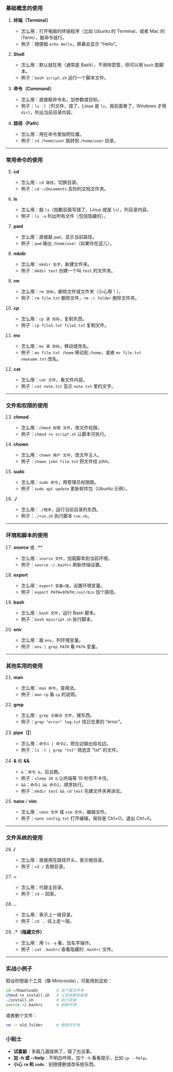 ### 基础概念的使用
1. **终端（Terminal）**  
   - 怎么用：打开电脑的终端程序（比如 Ubuntu 的 Terminal，或者 Mac 的 iTerm），敲命令就行。
   - 例子：随便敲 `echo Hello`，屏幕会显示 “Hello”。

2. **Shell**  
   - 怎么用：默认就在用（通常是 Bash），不用特意管，但可以用 `bash` 跑脚本。
   - 例子：`bash script.sh` 运行一个脚本文件。

3. **命令（Command）**  
   - 怎么用：直接敲命令名，加参数或目标。
   - 例子：`ls -l`（列文件，错了，Linux 是 `ls`，我前面晕了，Windows 才用 `dir`），列出当前目录内容。

4. **路径（Path）**  
   - 怎么用：用在命令里指明位置。
   - 例子：`cd /home/user` 跳转到 `/home/user` 目录。

---

### 常用命令的使用
5. **cd**  
   - 怎么用：`cd 路径`，切换目录。
   - 例子：`cd ~/Documents` 去你的文档文件夹。

6. **ls**  
   - 怎么用：敲 `ls`（抱歉前面写错了，Linux 就是 `ls`），列目录内容。
   - 例子：`ls -a` 列出所有文件（包括隐藏的）。

7. **pwd**  
   - 怎么用：直接敲 `pwd`，显示当前路径。
   - 例子：`pwd` 输出 `/home/user`（如果你在这儿）。

8. **mkdir**  
   - 怎么用：`mkdir 名字`，新建文件夹。
   - 例子：`mkdir test` 创建一个叫 `test` 的文件夹。

9. **rm**  
   - 怎么用：`rm 目标`，删除文件或文件夹（小心用！）。
   - 例子：`rm file.txt` 删除文件，`rm -r folder` 删除文件夹。

10. **cp**  
    - 怎么用：`cp 源 目标`，复制东西。
    - 例子：`cp file1.txt file2.txt` 复制文件。

11. **mv**  
    - 怎么用：`mv 源 目标`，移动或改名。
    - 例子：`mv file.txt /home` 移动到 `/home`，或者 `mv file.txt newname.txt` 改名。

12. **cat**  
    - 怎么用：`cat 文件`，看文件内容。
    - 例子：`cat note.txt` 显示 `note.txt` 里的文字。

---

### 文件和权限的使用
13. **chmod**  
    - 怎么用：`chmod 权限 文件`，改文件权限。
    - 例子：`chmod +x script.sh` 让脚本可执行。

14. **chown**  
    - 怎么用：`chown 用户 文件`，改文件主人。
    - 例子：`chown john file.txt` 把文件给 john。

15. **sudo**  
    - 怎么用：`sudo 命令`，用管理员权限跑。
    - 例子：`sudo apt update` 更新软件包（Ubuntu 示例）。

16. **./**  
    - 怎么用：`./程序`，运行当前目录的东西。
    - 例子：`./run.sh` 执行脚本 `run.sh`。

---

### 环境和脚本的使用
17. **source** 或 `.`**  
    - 怎么用：`source 文件`，加载脚本到当前环境。
    - 例子：`source ~/.bashrc` 刷新终端设置。

18. **export**  
    - 怎么用：`export 变量=值`，设置环境变量。
    - 例子：`export PATH=$PATH:/usr/bin` 加个路径。

19. **bash**  
    - 怎么用：`bash 文件`，运行 Bash 脚本。
    - 例子：`bash myscript.sh` 执行脚本。

20. **env**  
    - 怎么用：敲 `env`，列环境变量。
    - 例子：`env | grep PATH` 看 `PATH` 变量。

---

### 其他实用的使用
21. **man**  
    - 怎么用：`man 命令`，查用法。
    - 例子：`man cp` 看 `cp` 的说明。

22. **grep**  
    - 怎么用：`grep 关键词 文件`，搜东西。
    - 例子：`grep "error" log.txt` 找日志里的 “error”。

23. **pipe（|）**  
    - 怎么用：`命令1 | 命令2`，把左边输出给右边。
    - 例子：`ls -l | grep "txt"` 筛选含 “txt” 的文件。

24. **&** 和 **&&**  
    - `&`：`命令 &`，后台跑。
    - 例子：`sleep 10 &` 让终端等 10 秒但不卡住。
    - `&&`：`命令1 && 命令2`，顺序执行。
    - 例子：`mkdir test && cd test` 先建文件夹再进去。

25. **nano** / **vim**  
    - 怎么用：`nano 文件` 或 `vim 文件`，编辑文件。
    - 例子：`nano config.txt` 打开编辑，保存是 Ctrl+O，退出 Ctrl+X。

---

### 文件系统的使用
26. **/**  
    - 怎么用：直接用在路径开头，表示根目录。
    - 例子：`cd /` 去根目录。

27. **~**  
    - 怎么用：代替主目录。
    - 例子：`cd ~` 回家。

28. **..**  
    - 怎么用：表示上一级目录。
    - 例子：`cd ..` 往上走一层。

29. **.*（隐藏文件）**  
    - 怎么用：用 `ls -a` 看，加名字操作。
    - 例子：`cat .bashrc` 查看隐藏的 `.bashrc` 文件。

---

### 实战小例子
假设你想装个工具（像 Miniconda），可能用到这些：
```bash
cd ~/Downloads        # 去下载文件夹
chmod +x install.sh   # 让安装脚本能跑
./install.sh          # 执行安装
source ~/.bashrc      # 刷新环境
```
或者删个文件：
```bash
rm -r old_folder      # 删除文件夹
```

### 小贴士
- **试着敲**：多敲几遍就熟了，错了也没事。
- **加 -h 或 --help**：不明白咋用，加个 `-h` 看看提示，比如 `cp --help`。
- **小心 `rm` 和 `sudo`**：别随便删或改系统东西。
